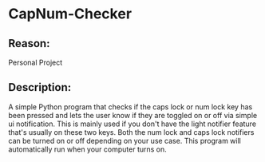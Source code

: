 # CapNum-Checker

## **Reason:**
Personal Project

## **Description:** 
A simple Python program that checks if the caps lock or num lock key has been pressed and lets the user know if they are toggled on or off via simple ui notification. This is mainly used if you don't have the light notifier feature that's usually on these two keys. Both the num lock and caps lock notifiers can be turned on or off depending on your use case. This program will automatically run when your computer turns on.
